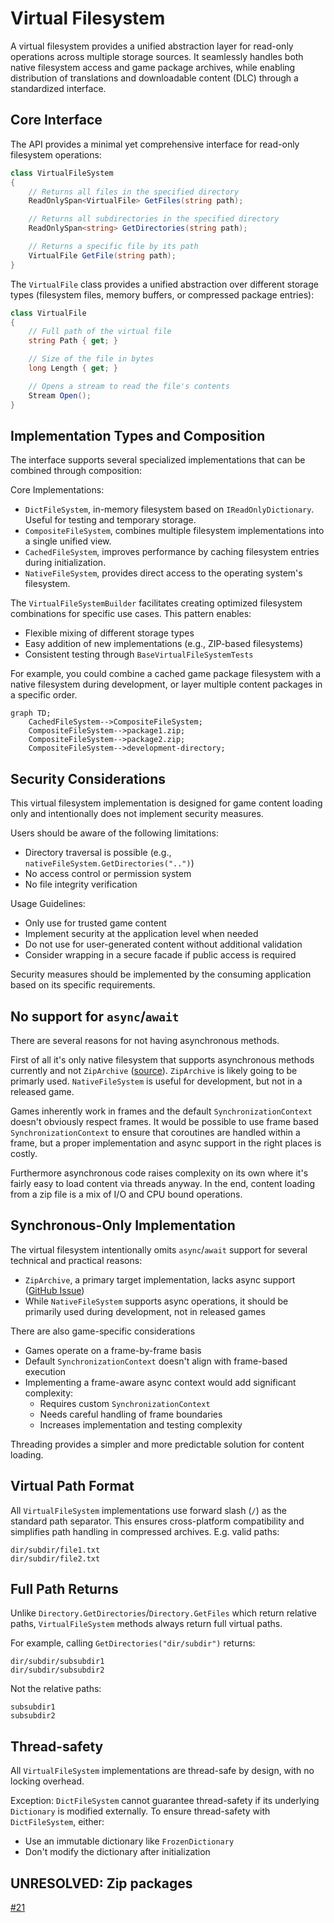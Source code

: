 # Virtual Filesystem

A virtual filesystem provides a unified abstraction layer for read-only operations across multiple storage sources. It
seamlessly handles both native filesystem access and game package archives, while enabling distribution of translations
and downloadable content (DLC) through a standardized interface.

## Core Interface
The API provides a minimal yet comprehensive interface for read-only filesystem operations:

```csharp
class VirtualFileSystem
{
    // Returns all files in the specified directory
    ReadOnlySpan<VirtualFile> GetFiles(string path);

    // Returns all subdirectories in the specified directory
    ReadOnlySpan<string> GetDirectories(string path);

    // Returns a specific file by its path
    VirtualFile GetFile(string path);
}
```

The `VirtualFile` class provides a unified abstraction over different storage types (filesystem files, memory buffers,
or compressed package entries):

```csharp
class VirtualFile
{
    // Full path of the virtual file
    string Path { get; }

    // Size of the file in bytes
    long Length { get; }

    // Opens a stream to read the file's contents
    Stream Open();
}
```

## Implementation Types and Composition

The interface supports several specialized implementations that can be combined through composition:

Core Implementations:

- `DictFileSystem`, in-memory filesystem based on `IReadOnlyDictionary`. Useful for testing and temporary storage.
- `CompositeFileSystem`, combines multiple filesystem implementations into a single unified view.
- `CachedFileSystem`, improves performance by caching filesystem entries during initialization.
- `NativeFileSystem`, provides direct access to the operating system's filesystem.

The `VirtualFileSystemBuilder` facilitates creating optimized filesystem combinations for specific use cases. This
pattern enables:

- Flexible mixing of different storage types
- Easy addition of new implementations (e.g., ZIP-based filesystems)
- Consistent testing through `BaseVirtualFileSystemTests`

For example, you could combine a cached game package filesystem with a native filesystem during development, or layer
multiple content packages in a specific order.

```mermaid
graph TD;
    CachedFileSystem-->CompositeFileSystem;
    CompositeFileSystem-->package1.zip;
    CompositeFileSystem-->package2.zip;
    CompositeFileSystem-->development-directory;
```

## Security Considerations

This virtual filesystem implementation is designed for game content loading only and intentionally does not implement security measures.

Users should be aware of the following limitations:

- Directory traversal is possible (e.g., `nativeFileSystem.GetDirectories("..")`)
- No access control or permission system
- No file integrity verification

Usage Guidelines:

- Only use for trusted game content
- Implement security at the application level when needed
- Do not use for user-generated content without additional validation
- Consider wrapping in a secure facade if public access is required

Security measures should be implemented by the consuming application based on its specific requirements.

## No support for `async`/`await`

There are several reasons for not having asynchronous methods.

First of all it's only native filesystem that supports asynchronous methods currently and not `ZipArchive` ([source](https://github.com/dotnet/runtime/issues/1541)). `ZipArchive` is likely going to be primarly used. `NativeFileSystem` is useful for development, but not in a released game.

Games inherently work in frames and the default `SynchronizationContext` doesn't obviously respect frames. It would be possible to use frame based `SynchronizationContext` to ensure that coroutines are handled within a frame, but a proper implementation and async support in the right places is costly.

Furthermore asynchronous code raises complexity on its own where it's fairly easy to load content via threads anyway. In the end, content loading from a zip file is a mix of I/O and CPU bound operations.

## Synchronous-Only Implementation

The virtual filesystem intentionally omits `async`/`await` support for several technical and practical reasons:

- `ZipArchive`, a primary target implementation, lacks async support ([GitHub Issue](https://github.com/dotnet/runtime/issues/1541))
- While `NativeFileSystem` supports async operations, it should be primarily used during development, not in released games

There are also game-specific considerations

- Games operate on a frame-by-frame basis
- Default `SynchronizationContext` doesn't align with frame-based execution
- Implementing a frame-aware async context would add significant complexity:
  - Requires custom `SynchronizationContext`
  - Needs careful handling of frame boundaries
  - Increases implementation and testing complexity

Threading provides a simpler and more predictable solution for content loading.

## Virtual Path Format

All `VirtualFileSystem` implementations use forward slash (`/`) as the standard path separator. This ensures cross-platform compatibility
and simplifies path handling in compressed archives. E.g. valid paths:

```plaintext
dir/subdir/file1.txt
dir/subdir/file2.txt
```

## Full Path Returns

Unlike `Directory.GetDirectories`/`Directory.GetFiles` which return relative paths, `VirtualFileSystem` methods always
return full virtual paths.

For example, calling `GetDirectories("dir/subdir")` returns:

```plaintext
dir/subdir/subsubdir1
dir/subdir/subsubdir2
```

Not the relative paths:

```
subsubdir1
subsubdir2
```

## Thread-safety

All `VirtualFileSystem` implementations are thread-safe by design, with no locking overhead.

Exception: `DictFileSystem` cannot guarantee thread-safety if its underlying `Dictionary` is modified externally. To ensure thread-safety with `DictFileSystem`, either:

- Use an immutable dictionary like `FrozenDictionary`
- Don't modify the dictionary after initialization

## UNRESOLVED: Zip packages

[#21](https://github.com/stanoddly/GameKit/issues/21)
